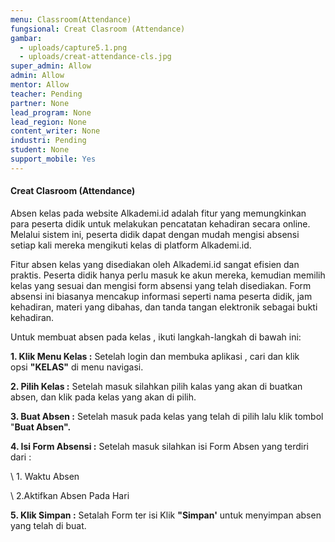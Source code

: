```yaml
---
menu: Classroom(Attendance)
fungsional: Creat Clasroom (Attendance)
gambar:
  - uploads/capture5.1.png
  - uploads/creat-attendance-cls.jpg
super_admin: Allow
admin: Allow
mentor: Allow
teacher: Pending
partner: None
lead_program: None
lead_region: None
content_writer: None
industri: Pending
student: None
support_mobile: Yes
---
```

#### Creat Clasroom (Attendance)

Absen kelas pada website Alkademi.id adalah fitur yang memungkinkan para peserta didik untuk melakukan pencatatan kehadiran secara online. Melalui sistem ini, peserta didik dapat dengan mudah mengisi absensi setiap kali mereka mengikuti kelas di platform Alkademi.id.

Fitur absen kelas yang disediakan oleh Alkademi.id sangat efisien dan praktis. Peserta didik hanya perlu masuk ke akun mereka, kemudian memilih kelas yang sesuai dan mengisi form absensi yang telah disediakan. Form absensi ini biasanya mencakup informasi seperti nama peserta didik, jam kehadiran, materi yang dibahas, dan tanda tangan elektronik sebagai bukti kehadiran.

Untuk membuat absen pada kelas , ikuti langkah-langkah di bawah ini:

**1.﻿ Klik Menu Kelas :** Setelah login dan membuka aplikasi , cari dan klik opsi **"KELAS"** di menu navigasi.

**2﻿. Pilih Kelas :** Setelah masuk silahkan pilih kalas yang akan di buatkan absen, dan klik pada kelas yang akan di pilih.

**3﻿. Buat Absen :** Setelah masuk pada kelas yang telah di pilih lalu klik tombol "**Buat Absen".**

**4﻿. Isi Form Absensi :** Setelah masuk silahkan isi Form Absen yang terdiri dari :

\    1. Waktu Absen

\    2.Aktifkan Absen Pada Hari

**5﻿. Klik Simpan :** Setalah Form ter isi Klik **"Simpan'** untuk menyimpan absen yang telah di buat.